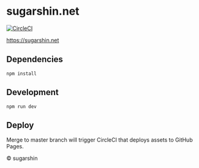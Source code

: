 # sugarshin.net

[![CircleCI][circleci-image]][circleci-url]

https://sugarshin.net

## Dependencies

```shell
npm install
```

## Development

```shell
npm run dev
```

## Deploy

Merge to master branch will trigger CircleCI that deploys assets to GitHub Pages.

© sugarshin

[circleci-image]: https://circleci.com/gh/sugarshin/sugarshin.net/tree/master.svg?style=svg&circle-token=c6aee1c282c08be9a7b228f751bf6efb88ac5e08
[circleci-url]: https://circleci.com/gh/sugarshin/sugarshin.net/tree/master
